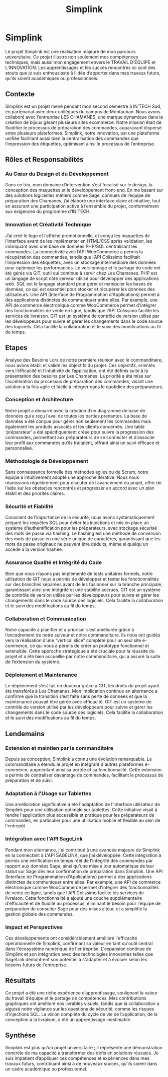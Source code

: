 ﻿---
layout: post
title:  "Simplink"
img: "/assets/images/projects/simplink.webp"
---

# Simplink

<!-- BEGIN_EXCERPT -->
Le projet Simplink est une réalisation majeure de mon parcours universitaire. Ce projet illustre non seulement mes compétences techniques, mais aussi mon engagement envers le TRAVAIL D’ÉQUIPE et L’INNOVATION. Les apprentissages et les succès rencontrés ici sont des atouts que je suis enthousiaste à l’idée d’apporter dans mes travaux futurs, qu’ils soient académiques ou professionnels.
<!-- END_EXCERPT -->

## Contexte

Simplink est un projet mené pendant mon second semestre à IN’TECH Sud, en partenariat avec deux collègues du campus de Montauban. Nous avons collaboré avec l’entreprise LES CHAMANES, une marque dynamique dans la création de bijoux gérant plusieurs sites ecommerce. Notre mission était de fluidifier le processus de préparation des commandes, auparavant dispersé entre plusieurs plateformes. Simplink, notre innovation, est une plateforme unifiée facilitant aussi bien la centralisation des commandes que l’impression des étiquettes, optimisant ainsi le processus de l’entreprise.

## Rôles et Responsabilités

### Au Cœur du Design et du Développement

Dans ce trio, mon domaine d’intervention s’est focalisé sur le design, la conception des maquettes et le développement front-end. En me basant sur des solutions logicielles métiers comme Sage, connues de l’équipe de préparation des Chamanes, j’ai élaboré une interface claire et intuitive, tout en assurant une participation active à l’ensemble du projet, conformément aux exigences du programme d’IN’TECH.

### Innovation et Créativité Technique

J’ai créé le logo et l’affiche promotionnelle, et conçu les maquettes de l’interface avant de les implémenter en HTML/CSS après validation, les imbriquant avec une base de données PHP/SQL centralisant les commandes. La connectivité avec l’API WooCommerce a permis la récupération des commandes, tandis que l’API Colissimo facilitait l’impression des étiquettes, avec un stockage intermédiaire des données pour optimiser les performances. Le versionnage et le partage du code ont été gérés via GIT, outil qui continue à servir chez Les Chamanes. PHP est un langage de script côté serveur utilisé pour développer des applications web. SQL est le langage standard pour gérer et manipuler les bases de données, ce qui est essentiel pour stocker et récupérer les données des utilisateurs. Une API (Interface de Programmation d'Applications) permet à des applications distinctes de communiquer entre elles. Par exemple, une API de commerce électronique comme WooCommerce permet d'intégrer des fonctionnalités de vente en ligne, tandis que l'API Colissimo facilite les services de livraison. GIT est un système de contrôle de version utilisé par les développeurs pour suivre et gérer les changements dans le code source des logiciels. Cela facilite la collaboration et le suivi des modifications au fil du temps.

## Etapes

Analyse des Besoins
Lors de notre première réunion avec le commanditaire, nous avons établi et validé les objectifs du projet. Ces objectifs, orientés vers l’efficacité et l’intuitivité de l’application, ont été définis suite à la présentation des besoins par Les Chamanes. La priorité a été mise sur l’accélération du processus de préparation des commandes, visant une solution à la fois agile et facile à intégrer dans le quotidien des préparateurs.

### Conception et Architecture

Notre projet a démarré avec la création d’un diagramme de base de données qui a reçu l’aval de toutes les parties prenantes. La base de données a été conçue pour gérer non seulement les commandes mais également les produits associés et les clients concernés. Une table ‘préparateur’ a été spécifiquement créée pour suivre la progression des commandes, permettant aux préparateurs de se connecter et d’associer leur profil aux commandes qu’ils traitaient, offrant ainsi un suivi efficace et personnalisé.

### Méthodologie de Développement

Sans connaissance formelle des méthodes agiles ou de Scrum, notre équipe a intuitivement adopté une approche itérative. Nous nous réunissions régulièrement pour discuter de l’avancement du projet, offrir de l’aide sur les obstacles rencontrés et progresser en accord avec un plan établi et des priorités claires.

### Sécurité et Fiabilité

Conscient de l’importance de la sécurité, nous avons systématiquement préparé les requêtes SQL pour éviter les injections et mis en place un système d’authentification pour les préparateurs, avec stockage sécurisé des mots de passe via hashing. Le hashing est une méthode de conversion des mots de passe en une série unique de caractères, garantissant que les mots de passe originaux ne peuvent être déduits, même si quelqu'un accède à la version hashée.

### Assurance Qualité et Intégrité du Code

Bien que nous n’ayons pas implémenté de tests unitaires formels, notre utilisation de GIT nous a permis de développer et tester les fonctionnalités sur des branches séparées avant de les fusionner sur la branche principale, garantissant ainsi une intégrité et une stabilité accrues. GIT est un système de contrôle de version utilisé par les développeurs pour suivre et gérer les changements dans le code source des logiciels. Cela facilite la collaboration et le suivi des modifications au fil du temps.

### Collaboration et Communication

Notre capacité à planifier et à prioriser s’est améliorée grâce à l’encadrement de notre suiveur et notre commanditaire. Ils nous ont guidés vers la réalisation d’une “vertical slice” complète pour un seul site e-commerce, ce qui nous a permis de créer un prototype fonctionnel et extensible. Cette approche stratégique a été cruciale pour la réussite du projet et a été bien accueillie par notre commanditaire, qui a assuré la suite de l’extension du système.

### Déploiement et Maintenance

Le déploiement s’est fait en douceur grâce à GIT, les droits du projet ayant été transférés à Les Chamanes. Mon implication continue en alternance a confirmé que la transition s’est faite sans perte de données et que la maintenance pouvait être gérée avec efficacité. GIT est un système de contrôle de version utilisé par les développeurs pour suivre et gérer les changements dans le code source des logiciels. Cela facilite la collaboration et le suivi des modifications au fil du temps.

## Lendemains

### Extension et maintien par le commanditaire

Depuis sa conception, Simplink a connu une évolution remarquable. Le commanditaire a étendu le projet en intégrant d'autres plateformes e-commerce, augmentant ainsi sa portée et sa fonctionnalité. Cette extension a permis de centraliser davantage de commandes, facilitant le processus de préparation et de suivi.

### Adaptation à l'Usage sur Tablettes

Une amélioration significative a été l'adaptation de l'interface utilisateur de Simplink pour une utilisation optimale sur tablettes. Cette initiative visait à rendre l'application plus accessible et pratique pour les préparateurs de commandes, en particulier pour une utilisation mobile et flexible au sein de l'entrepôt

### Intégration avec l'API SageLink

Pendant mon alternance, j'ai contribué à une avancée majeure de Simplink en la connectant à L'API SAGELINK, que j'ai développée. Cette intégration a permis une vérification en temps réel de l'intégrité des commandes par rapport aux données Sage, ainsi qu'une mise à jour automatique de leur statut sur Sage dès leur confirmation de préparation dans Simplink. Une API (Interface de Programmation d'Applications) permet à des applications distinctes de communiquer entre elles. Par exemple, une API de commerce électronique comme WooCommerce permet d'intégrer des fonctionnalités de vente en ligne, tandis que l'API Colissimo facilite les services de livraison. Cette fonctionnalité a ajouté une couche supplémentaire d'efficacité et de fluidité au processus, éliminant le besoin pour l'équipe de préparation de consulter Sage pour des mises à jour, et a simplifié la gestion globale des commandes.

### Impact et Perspectives

Ces développements ont considérablement amélioré l'efficacité opérationnelle de Simplink, confirmant sa valeur en tant qu'outil central dans l'écosystème numérique de l'entreprise. L'expansion continue de Simplink et son intégration avec des technologies innovantes telles que SageLink démontrent son potentiel à s'adapter et à évoluer selon les besoins futurs de l'entreprise.

## Résultats

Ce projet a été une riche expérience d’apprentissage, soulignant la valeur du travail d’équipe et le partage de compétences. Mes contributions graphiques ont amélioré nos livrables visuels, tandis que la collaboration a aiguisé notre vigilance sur les questions de sécurité, comme les risques d’injections SQL. La vision complète du cycle de vie de l’application, de la conception à la livraison, a été un apprentissage inestimable.

## Synthése

Simplink est plus qu’un projet universitaire ; il représente une démonstration concrète de ma capacité à transformer des défis en solutions réussies. Je suis impatient d’appliquer ces compétences et expériences dans mes travaux futurs, contribuant ainsi à de nouveaux succès, qu’ils soient dans un cadre académique ou professionnel.